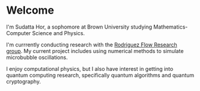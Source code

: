 # Welcome

I'm Sudatta Hor, a sophomore at Brown University studying Mathematics-Computer Science and Physics.

I'm currrently conducting research with the [Rodriguez Flow Research group](https://github.com/RodriguezFlowResearch). My current project includes using numerical methods to simulate microbubble oscillations.

I enjoy computational physics, but I also have interest in getting into quantum computing research, specifically quantum algorithms and quantum cryptography.
